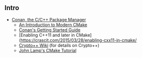 ## Intro
* [Conan, the C/C++ Package Manager](https://conan.io/index.html)
    * [An Introduction to Modern CMake](https://cliutils.gitlab.io/modern-cmake/)
    * [Conan's Getting Started Guide](https://docs.conan.io/en/latest/getting_started.html)
    * [Enabling C++11 and later in CMake](https://crascit.com/2015/03/28/enabling-cxx11-in-cmake/
    * [Crypto++ Wiki](https://www.cryptopp.com/wiki) (for details on Crypto++)
    * [John Lamp's CMake Tutorial](https://www.johnlamp.net/cmake-tutorial.html)
    

